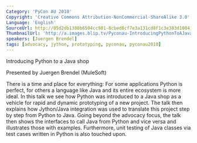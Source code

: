 ```yaml
---
Category: 'PyCon AU 2010'
Copyright: 'Creative Commons Attribution-NonCommercial-ShareAlike 3.0'
Language: 'English'
SourceUrl: http://05d2db1380b6504cc981-8cbed8cf7e3a131cd8f1c3e383d10041.r93.cf2.rackcdn.com/pycon-au-2010/456_pyconau-2010-introducing-python-to-a-java-shop.flv
ThumbnailUrl: 'http://a.images.blip.tv/Pyconau-IntroducingPythonToAJavaShop731.png'
speakers: [Juergen Brendel]
tags: [advocacy, jython, prototyping, pyconau, pyconau2010]
---
```

Introducing Python to a Java shop

Presented by Juergen Brendel (MuleSoft)

There is a time and place for everything: For some applications Python is
perfect, for others a language like Java and its entire ecosystem is more
ideal. In this talk we see how Python was introduced to a Java shop as a
vehicle for rapid and dynamic prototyping of a new project. The talk then
explains how Jython/Java integration was used to translate this project step
by step from Python to Java. Going beyond the advocacy focus, the talk then
shows the interfaces to call Java from Python and vice versa and illustrates
those with examples. Furthermore, unit testing of Java classes via test cases
written in Python is also touched upon.

